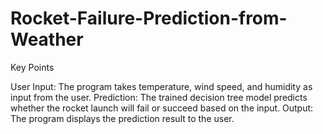 # Rocket-Failure-Prediction-from-Weather

Key Points

User Input: The program takes temperature, wind speed, and humidity as input from the user.
Prediction: The trained decision tree model predicts whether the rocket launch will fail or succeed based on the input.
Output: The program displays the prediction result to the user.
